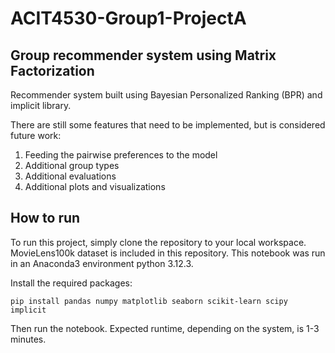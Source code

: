 # ACIT4530-Group1-ProjectA

## Group recommender system using Matrix Factorization
Recommender system built using Bayesian Personalized Ranking (BPR) and implicit library.

There are still some features that need to be implemented, but is considered future work:
1. Feeding the pairwise preferences to the model
2. Additional group types
3. Additional evaluations
4. Additional plots and visualizations


## How to run
To run this project, simply clone the repository to your local workspace. MovieLens100k dataset is included in this repository. This notebook was run in an Anaconda3 environment python 3.12.3.

Install the required packages:
```
pip install pandas numpy matplotlib seaborn scikit-learn scipy implicit
```

Then run the notebook. Expected runtime, depending on the system, is 1-3 minutes.